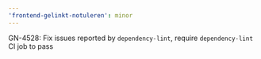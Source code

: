 ```yaml
---
'frontend-gelinkt-notuleren': minor
---
```


GN-4528: Fix issues reported by `dependency-lint`, require `dependency-lint` CI job to pass
